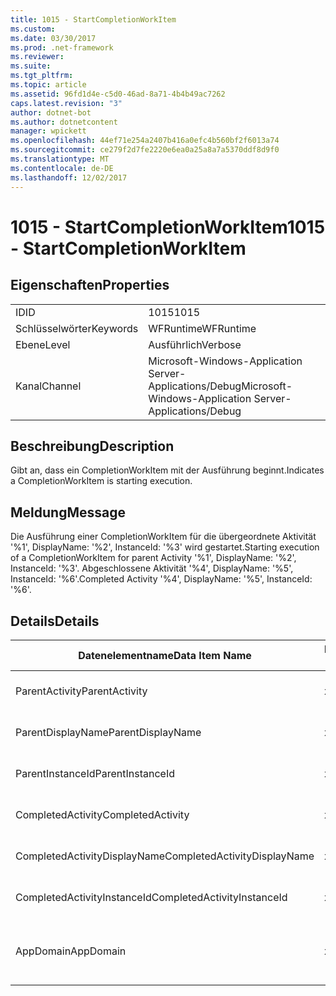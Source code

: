 ```yaml
---
title: 1015 - StartCompletionWorkItem
ms.custom: 
ms.date: 03/30/2017
ms.prod: .net-framework
ms.reviewer: 
ms.suite: 
ms.tgt_pltfrm: 
ms.topic: article
ms.assetid: 96fd1d4e-c5d0-46ad-8a71-4b4b49ac7262
caps.latest.revision: "3"
author: dotnet-bot
ms.author: dotnetcontent
manager: wpickett
ms.openlocfilehash: 44ef71e254a2407b416a0efc4b560bf2f6013a74
ms.sourcegitcommit: ce279f2d7fe2220e6ea0a25a8a7a5370ddf8d9f0
ms.translationtype: MT
ms.contentlocale: de-DE
ms.lasthandoff: 12/02/2017
---
```

# <a name="1015---startcompletionworkitem"></a><span data-ttu-id="0a442-102">1015 - StartCompletionWorkItem</span><span class="sxs-lookup"><span data-stu-id="0a442-102">1015 - StartCompletionWorkItem</span></span>
## <a name="properties"></a><span data-ttu-id="0a442-103">Eigenschaften</span><span class="sxs-lookup"><span data-stu-id="0a442-103">Properties</span></span>  
  
|||  
|-|-|  
|<span data-ttu-id="0a442-104">ID</span><span class="sxs-lookup"><span data-stu-id="0a442-104">ID</span></span>|<span data-ttu-id="0a442-105">1015</span><span class="sxs-lookup"><span data-stu-id="0a442-105">1015</span></span>|  
|<span data-ttu-id="0a442-106">Schlüsselwörter</span><span class="sxs-lookup"><span data-stu-id="0a442-106">Keywords</span></span>|<span data-ttu-id="0a442-107">WFRuntime</span><span class="sxs-lookup"><span data-stu-id="0a442-107">WFRuntime</span></span>|  
|<span data-ttu-id="0a442-108">Ebene</span><span class="sxs-lookup"><span data-stu-id="0a442-108">Level</span></span>|<span data-ttu-id="0a442-109">Ausführlich</span><span class="sxs-lookup"><span data-stu-id="0a442-109">Verbose</span></span>|  
|<span data-ttu-id="0a442-110">Kanal</span><span class="sxs-lookup"><span data-stu-id="0a442-110">Channel</span></span>|<span data-ttu-id="0a442-111">Microsoft-Windows-Application Server-Applications/Debug</span><span class="sxs-lookup"><span data-stu-id="0a442-111">Microsoft-Windows-Application Server-Applications/Debug</span></span>|  
  
## <a name="description"></a><span data-ttu-id="0a442-112">Beschreibung</span><span class="sxs-lookup"><span data-stu-id="0a442-112">Description</span></span>  
 <span data-ttu-id="0a442-113">Gibt an, dass ein CompletionWorkItem mit der Ausführung beginnt.</span><span class="sxs-lookup"><span data-stu-id="0a442-113">Indicates a CompletionWorkItem is starting execution.</span></span>  
  
## <a name="message"></a><span data-ttu-id="0a442-114">Meldung</span><span class="sxs-lookup"><span data-stu-id="0a442-114">Message</span></span>  
 <span data-ttu-id="0a442-115">Die Ausführung einer CompletionWorkItem für die übergeordnete Aktivität '%1', DisplayName: '%2', InstanceId: '%3' wird gestartet.</span><span class="sxs-lookup"><span data-stu-id="0a442-115">Starting execution of a CompletionWorkItem for parent Activity '%1', DisplayName: '%2', InstanceId: '%3'.</span></span> <span data-ttu-id="0a442-116">Abgeschlossene Aktivität '%4', DisplayName: '%5', InstanceId: '%6'.</span><span class="sxs-lookup"><span data-stu-id="0a442-116">Completed Activity '%4', DisplayName: '%5', InstanceId: '%6'.</span></span>  
  
## <a name="details"></a><span data-ttu-id="0a442-117">Details</span><span class="sxs-lookup"><span data-stu-id="0a442-117">Details</span></span>  
  
|<span data-ttu-id="0a442-118">Datenelementname</span><span class="sxs-lookup"><span data-stu-id="0a442-118">Data Item Name</span></span>|<span data-ttu-id="0a442-119">Datenelementtyp</span><span class="sxs-lookup"><span data-stu-id="0a442-119">Data Item Type</span></span>|<span data-ttu-id="0a442-120">Beschreibung</span><span class="sxs-lookup"><span data-stu-id="0a442-120">Description</span></span>|  
|--------------------|--------------------|-----------------|  
|<span data-ttu-id="0a442-121">ParentActivity</span><span class="sxs-lookup"><span data-stu-id="0a442-121">ParentActivity</span></span>|<span data-ttu-id="0a442-122">xs:string</span><span class="sxs-lookup"><span data-stu-id="0a442-122">xs:string</span></span>|<span data-ttu-id="0a442-123">Der Typname der übergeordneten Aktivität.</span><span class="sxs-lookup"><span data-stu-id="0a442-123">The type name of the parent activity.</span></span>|  
|<span data-ttu-id="0a442-124">ParentDisplayName</span><span class="sxs-lookup"><span data-stu-id="0a442-124">ParentDisplayName</span></span>|<span data-ttu-id="0a442-125">xs:string</span><span class="sxs-lookup"><span data-stu-id="0a442-125">xs:string</span></span>|<span data-ttu-id="0a442-126">Der Anzeigename der übergeordneten Aktivität.</span><span class="sxs-lookup"><span data-stu-id="0a442-126">The display name of the parent activity.</span></span>|  
|<span data-ttu-id="0a442-127">ParentInstanceId</span><span class="sxs-lookup"><span data-stu-id="0a442-127">ParentInstanceId</span></span>|<span data-ttu-id="0a442-128">xs:string</span><span class="sxs-lookup"><span data-stu-id="0a442-128">xs:string</span></span>|<span data-ttu-id="0a442-129">Die Instanz-ID der übergeordneten Aktivität.</span><span class="sxs-lookup"><span data-stu-id="0a442-129">The instance id of the parent activity.</span></span>|  
|<span data-ttu-id="0a442-130">CompletedActivity</span><span class="sxs-lookup"><span data-stu-id="0a442-130">CompletedActivity</span></span>|<span data-ttu-id="0a442-131">xs:string</span><span class="sxs-lookup"><span data-stu-id="0a442-131">xs:string</span></span>|<span data-ttu-id="0a442-132">Der Typname der abgeschlossenen Aktivität.</span><span class="sxs-lookup"><span data-stu-id="0a442-132">The type name of the completed activity.</span></span>|  
|<span data-ttu-id="0a442-133">CompletedActivityDisplayName</span><span class="sxs-lookup"><span data-stu-id="0a442-133">CompletedActivityDisplayName</span></span>|<span data-ttu-id="0a442-134">xs:string</span><span class="sxs-lookup"><span data-stu-id="0a442-134">xs:string</span></span>|<span data-ttu-id="0a442-135">Der Anzeigename der abgeschlossenen Aktivität.</span><span class="sxs-lookup"><span data-stu-id="0a442-135">The display name of the completed activity.</span></span>|  
|<span data-ttu-id="0a442-136">CompletedActivityInstanceId</span><span class="sxs-lookup"><span data-stu-id="0a442-136">CompletedActivityInstanceId</span></span>|<span data-ttu-id="0a442-137">xs:string</span><span class="sxs-lookup"><span data-stu-id="0a442-137">xs:string</span></span>|<span data-ttu-id="0a442-138">Die Instanz-ID der abgeschlossenen Aktivität.</span><span class="sxs-lookup"><span data-stu-id="0a442-138">The instance id of the completed activity.</span></span>|  
|<span data-ttu-id="0a442-139">AppDomain</span><span class="sxs-lookup"><span data-stu-id="0a442-139">AppDomain</span></span>|<span data-ttu-id="0a442-140">xs:string</span><span class="sxs-lookup"><span data-stu-id="0a442-140">xs:string</span></span>|<span data-ttu-id="0a442-141">Die von AppDomain.CurrentDomain.FriendlyName zurückgegebene Zeichenfolge.</span><span class="sxs-lookup"><span data-stu-id="0a442-141">The string returned by AppDomain.CurrentDomain.FriendlyName.</span></span>|
